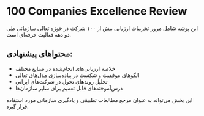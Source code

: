 # 100 Companies Excellence Review

این پوشه شامل مرور تجربیات ارزیابی بیش از ۱۰۰ شرکت در حوزه تعالی سازمانی طی دو دهه فعالیت حرفه‌ای است.

## محتواهای پیشنهادی:
- خلاصه ارزیابی‌های انجام‌شده در صنایع مختلف
- الگوهای موفقیت و شکست در پیاده‌سازی مدل‌های تعالی
- تحلیل روندهای تحول در شرکت‌های ایرانی
- درس‌آموخته‌های قابل تعمیم برای سایر سازمان‌ها

این بخش می‌تواند به عنوان مرجع مطالعات تطبیقی و یادگیری سازمانی مورد استفاده قرار گیرد.
